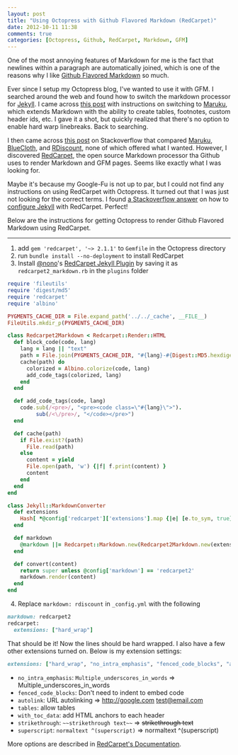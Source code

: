 ```yaml
---
layout: post
title: "Using Octopress with Github Flavored Markdown (RedCarpet)"
date: 2012-10-11 11:38
comments: true
categories: [Octopress, Github, RedCarpet, Markdown, GFM]
---
```

One of the most annoying features of Markdown for me is the fact that newlines within a paragraph are automatically joined, which is one of the reasons why I like [Github Flavored Markdown](http://github.github.com/github-flavored-markdown/) so much.

Ever since I setup my Octopress blog, I've wanted to use it with GFM. I searched around the web and found how to switch the markdown processor for [Jekyll](http://jekyllrb.com/). I came across [this post](http://www.whatwherewhy.me/blog/2012/01/15/changing-the-markdown-processor-in-octopress/) with instructions on switching to [Maruku](http://maruku.rubyforge.org/), which extends Markdown with the ability to create tables, footnotes, custom header ids, etc. I gave it a shot, but quickly realized that there's no option to enable hard warp linebreaks. Back to searching.

<!-- more -->

I then came across [this post](http://stackoverflow.com/questions/373002/better-ruby-markdown-interpreter) on Stackoverflow that compared [Maruku](http://maruku.rubyforge.org/), [BlueCloth](http://www.deveiate.org/projects/BlueCloth), and [RDiscount](https://github.com/rtomayko/rdiscount), none of which offered what I wanted. However, I discovered [RedCarpet](https://github.com/blog/832-rolling-out-the-redcarpet), the open source Markdown processor tha Github uses to render Markdown and GFM pages. Seems like exactly what I was looking for.

Maybe it's because my Google-Fu is not up to par, but I could not find any instructions on using RedCarpet with Octopress. It turned out that I was just not looking for the correct terms. I found [a Stackoverflow answer](http://stackoverflow.com/questions/10759577/underscore-issues-jekyll-redcarpet-github-flavored-markdown?rq=1) on how to [configure Jekyll](https://github.com/mojombo/jekyll/wiki/configuration) with RedCarpet. Perfect!

Below are the instructions for getting Octopress to render Github Flavored Markdown using RedCarpet.

---

1. add `gem 'redcarpet', '~> 2.1.1'` to `Gemfile` in the Octopress directory
2. run `bundle install --no-deployment` to install RedCarpet
3. Install [@nono](https://github.com/nono)'s [RedCarpet Jekyll Plugin](https://github.com/nono/Jekyll-plugins) by saving it as `redcarpet2_markdown.rb` in the `plugins` folder

``` ruby redcarpet2_markdown.rb https://github.com/nono/Jekyll-plugins/blob/master/redcarpet2_markdown.rb View on Github
require 'fileutils'
require 'digest/md5'
require 'redcarpet'
require 'albino'

PYGMENTS_CACHE_DIR = File.expand_path('../../_cache', __FILE__)
FileUtils.mkdir_p(PYGMENTS_CACHE_DIR)

class Redcarpet2Markdown < Redcarpet::Render::HTML
  def block_code(code, lang)
    lang = lang || "text"
    path = File.join(PYGMENTS_CACHE_DIR, "#{lang}-#{Digest::MD5.hexdigest code}.html")
    cache(path) do
      colorized = Albino.colorize(code, lang)
      add_code_tags(colorized, lang)
    end
  end

  def add_code_tags(code, lang)
    code.sub(/<pre>/, "<pre><code class=\"#{lang}\">").
         sub(/<\/pre>/, "</code></pre>")
  end

  def cache(path)
    if File.exist?(path)
      File.read(path)
    else
      content = yield
      File.open(path, 'w') {|f| f.print(content) }
      content
    end
  end
end

class Jekyll::MarkdownConverter
  def extensions
    Hash[ *@config['redcarpet']['extensions'].map {|e| [e.to_sym, true] }.flatten ]
  end

  def markdown
    @markdown ||= Redcarpet::Markdown.new(Redcarpet2Markdown.new(extensions), extensions)
  end

  def convert(content)
    return super unless @config['markdown'] == 'redcarpet2'
    markdown.render(content)
  end
end
```
4. Replace `markdown: rdiscount` in `_config.yml` with the following
``` ruby
markdown: redcarpet2
redcarpet:
  extensions: ["hard_wrap"]
```

That should be it! Now the lines should be hard wrapped. I also have a few other extensions turned on. Below is my extension settings:
``` ruby
extensions: ["hard_wrap", "no_intra_emphasis", "fenced_code_blocks", "autolink", "tables", "with_toc_data", "strikethrough", "superscript"]
```

* `no_intra_emphasis`: `Multiple_underscores_in_words` => Multiple_underscores_in_words
* `fenced_code_blocks`: Don't need to indent to embed code
* `autolink`: URL autolinking => http://google.com test@email.com
* `tables`: allow tables
* `with_toc_data`: add HTML anchors to each header
* `strikethrough`: `~~strikethrough text~~` => ~~strikethrough text~~
* `superscript`: `normaltext ^(superscript)` => normaltext ^(superscript)

More options are described in [RedCarpet's Documentation](https://github.com/vmg/redcarpet).